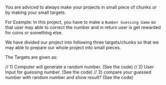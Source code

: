 You are adviced to always make your projects in small piece of chunks or by making your small targets. 

For Example: In this project, you have to make a `Number Guessing Game` so that user may able to correct the number and in return user is get rewarded for coins or something else. 

We have divided our project into following three targets/chunks so that we may able to prepare our whole project into small pieces. 

The Targets are given as: 

// 1) Computer will generate a random number.  (See the code)
// 2) User Input for guessing number. (See the code)
// 3) compare your guessed number with random number and show result? (See the code)
